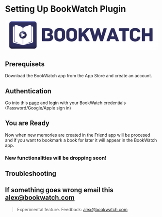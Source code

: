 # Setting Up BookWatch Plugin

![Alt text](assets/bookwatch.png)

## Prerequisets
Download the BookWatch app from the App Store and create an account.

## Authentication 
Go into this [page](https://friend-integration.vercel.app/login) and login with your BookWatch credentials (Password/Google/Apple sign in)

## You are Ready
Now when new memories are created in the Friend app will be procesed and if you want to bookmark a book for later it will appear in the BookWatch app.

### New functionalities will be dropping soon!

## Troubleshooting

If something goes wrong email this alex@bookwatch.com
---

> Experimental feature. Feedback: alex@bookwatch.com
